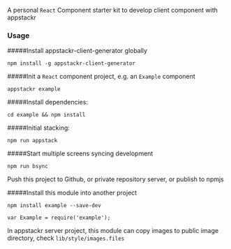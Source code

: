 A personal `React` Component starter kit to develop client component with appstackr

### Usage

#####Install appstackr-client-generator globally

```
npm install -g appstackr-client-generator
```


#####Init a `React` component project, e.g. an `Example` component

```
appstackr example
```


#####Install dependencies:

```
cd example && npm install
```


#####Initial stacking:

```
npm run appstack
```


#####Start multiple screens syncing development

```
npm run bsync
```

Push this project to Github, or private repository server, or publish to npmjs

#####Install this module into another project

```
npm install example --save-dev
```

```
var Example = require('example');
```

In appstackr server project, this module can copy images to public image directory,
check `lib/style/images.files`    